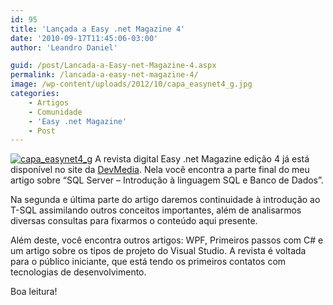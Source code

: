 ```yaml
---
id: 95
title: 'Lançada a Easy .net Magazine 4'
date: '2010-09-17T11:45:06-03:00'
author: 'Leandro Daniel'

guid: /post/Lancada-a-Easy-net-Magazine-4.aspx
permalink: /lancada-a-easy-net-magazine-4/
image: /wp-content/uploads/2012/10/capa_easynet4_g.jpg
categories:
    - Artigos
    - Comunidade
    - 'Easy .net Magazine'
    - Post
---
```


[![capa_easynet4_g](http://leandrodaniel.com/pics/capa_easynet4_g_thumb.jpg "capa_easynet4_g")](http://leandrodaniel.com/pics/capa_easynet4_g_1.jpg) A revista digital Easy .net Magazine edição 4 já está disponível no site da [DevMedia](http://www.devmedia.com.br/post-17996-Introducao-a-T-SQL.html). Nela você encontra a parte final do meu artigo sobre “SQL Server – Introdução à linguagem SQL e Banco de Dados”.

Na segunda e última parte do artigo daremos continuidade à introdução ao T-SQL assimilando outros conceitos importantes, além de analisarmos diversas consultas para fixarmos o conteúdo aqui presente.

Além deste, você encontra outros artigos: WPF, Primeiros passos com C# e um artigo sobre os tipos de projeto do Visual Studio. A revista é voltada para o público iniciante, que está tendo os primeiros contatos com tecnologias de desenvolvimento.

Boa leitura!